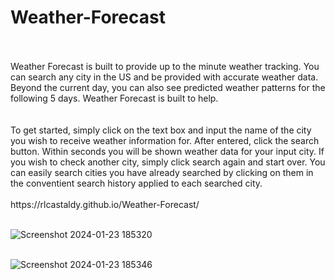 # Weather-Forecast<br>
<br>
<br>
Weather Forecast is built to provide up to the minute weather tracking. You can search any city in the US and be provided with accurate weather data. Beyond the current day, you can also see predicted weather patterns for the following 5 days. Weather Forecast is built to help.<br>
<br>
<br>
To get started, simply click on the text box and input the name of the city you wish to receive weather information for. After entered, click the search button. Within seconds you will be shown weather data for your input city. If you wish to check another city, simply click search again and start over. You can easily search cities you have already searched by clicking on them in the conventient search history applied to each searched city. <br>
<br>
https://rlcastaldy.github.io/Weather-Forecast/
<br>
<br>

![Screenshot 2024-01-23 185320](https://github.com/RLCastaldy/Weather-Forecast/assets/140565239/49f7d1db-9ce3-48a1-a4b1-b259e133b274)<br>
<br>

![Screenshot 2024-01-23 185346](https://github.com/RLCastaldy/Weather-Forecast/assets/140565239/4721fda6-d5ce-4908-a32f-0db3b19fd5d0)<br>
<br>
<br>
<br>
